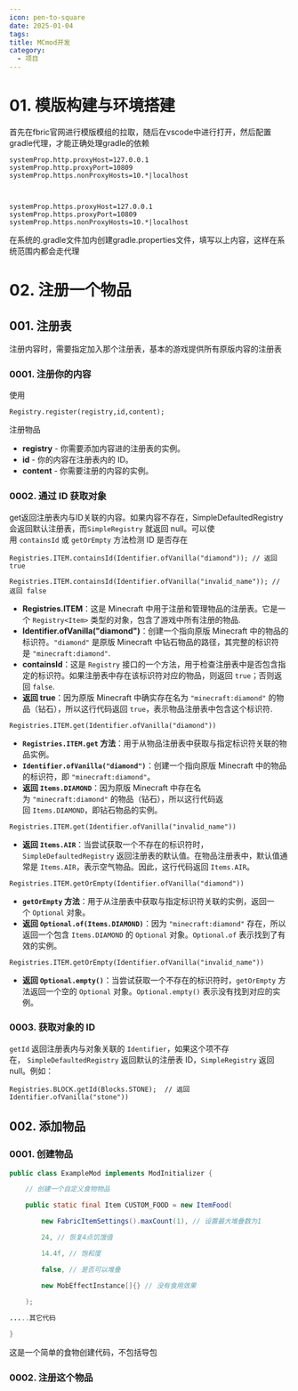 ```yaml
---
icon: pen-to-square
date: 2025-01-04
tags: 
title: MCmod开发
category:
  - 项目
---
```

# 01. 模版构建与环境搭建
首先在fbric官网进行模版模组的拉取，随后在vscode中进行打开，然后配置gradle代理，才能正确处理gradle的依赖
```
systemProp.http.proxyHost=127.0.0.1
systemProp.http.proxyPort=10809
systemProp.https.nonProxyHosts=10.*|localhost

  

systemProp.https.proxyHost=127.0.0.1
systemProp.https.proxyPort=10809
systemProp.https.nonProxyHosts=10.*|localhost
```
在系统的.gradle文件加内创建gradle.properties文件，填写以上内容，这样在系统范围内都会走代理

# 02. 注册一个物品
## 001. 注册表
注册内容时，需要指定加入那个注册表，基本的游戏提供所有原版内容的注册表

### 0001. 注册你的内容
使用
```
Registry.register(registry,id,content);
```
注册物品
- **registry** - 你需要添加内容进的注册表的实例。
- **id** - 你的内容在注册表内的 ID。
- **content** - 你需要注册的内容的实例。

### 0002. 通过 ID 获取对象
get返回注册表内与ID关联的内容。如果内容不存在，SimpleDefaultedRegistry会返回默认注册表，而`SimpleRegistry` 就返回 null。可以使用 `containsId` 或 `getOrEmpty` 方法检测 ID 是否存在
```
Registries.ITEM.containsId(Identifier.ofVanilla("diamond")); // 返回 true
 
Registries.ITEM.containsId(Identifier.ofVanilla("invalid_name")); // 返回 false
```
- **Registries.ITEM**：这是 Minecraft 中用于注册和管理物品的注册表。它是一个 `Registry<Item>` 类型的对象，包含了游戏中所有注册的物品.
- **Identifier.ofVanilla("diamond")**：创建一个指向原版 Minecraft 中的物品的标识符。`"diamond"` 是原版 Minecraft 中钻石物品的路径，其完整的标识符是 `"minecraft:diamond"`.
- **containsId**：这是 `Registry` 接口的一个方法，用于检查注册表中是否包含指定的标识符。如果注册表中存在该标识符对应的物品，则返回 `true`；否则返回 `false`.
- **返回 true**：因为原版 Minecraft 中确实存在名为 `"minecraft:diamond"` 的物品（钻石），所以这行代码返回 `true`，表示物品注册表中包含这个标识符.

```
Registries.ITEM.get(Identifier.ofVanilla("diamond"))
```

- **`Registries.ITEM.get` 方法**：用于从物品注册表中获取与指定标识符关联的物品实例。
- **`Identifier.ofVanilla("diamond")`**：创建一个指向原版 Minecraft 中的物品的标识符，即 `"minecraft:diamond"`。
- **返回 `Items.DIAMOND`**：因为原版 Minecraft 中存在名为 `"minecraft:diamond"` 的物品（钻石），所以这行代码返回 `Items.DIAMOND`，即钻石物品的实例。

```
Registries.ITEM.get(Identifier.ofVanilla("invalid_name"))
```

- **返回 `Items.AIR`**：当尝试获取一个不存在的标识符时，`SimpleDefaultedRegistry` 返回注册表的默认值。在物品注册表中，默认值通常是 `Items.AIR`，表示空气物品。因此，这行代码返回 `Items.AIR`。

```
Registries.ITEM.getOrEmpty(Identifier.ofVanilla("diamond"))
```

- **`getOrEmpty` 方法**：用于从注册表中获取与指定标识符关联的实例，返回一个 `Optional` 对象。
- **返回 `Optional.of(Items.DIAMOND)`**：因为 `"minecraft:diamond"` 存在，所以返回一个包含 `Items.DIAMOND` 的 `Optional` 对象。`Optional.of` 表示找到了有效的实例。

```
Registries.ITEM.getOrEmpty(Identifier.ofVanilla("invalid_name"))
```

- **返回 `Optional.empty()`**：当尝试获取一个不存在的标识符时，`getOrEmpty` 方法返回一个空的 `Optional` 对象。`Optional.empty()` 表示没有找到对应的实例。

### 0003. 获取对象的 ID

`getId` 返回注册表内与对象关联的 `Identifier`，如果这个项不存在， `SimpleDefaultedRegistry` 返回默认的注册表 ID，`SimpleRegistry` 返回 null。例如：

    Registries.BLOCK.getId(Blocks.STONE);  // 返回 Identifier.ofVanilla("stone"))

## 002. 添加物品
### 0001. 创建物品
```java
public class ExampleMod implements ModInitializer {

    // 创建一个自定义食物物品

    public static final Item CUSTOM_FOOD = new ItemFood(

        new FabricItemSettings().maxCount(1), // 设置最大堆叠数为1

        24, // 恢复4点饥饿值

        14.4f, // 饱和度

        false, // 是否可以堆叠

        new MobEffectInstance[]{} // 没有食用效果

    );
   
.....其它代码

}
```
这是一个简单的食物创建代码，不包括导包

### 0002. 注册这个物品
